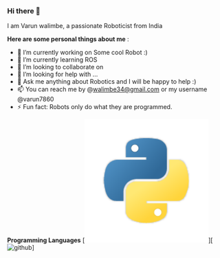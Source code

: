 ### Hi there 👋

I am Varun walimbe, a passionate Roboticist from India

**Here are some personal things about me** :

 - 🔭 I’m currently working on Some cool Robot :)
 - 🌱 I’m currently learning ROS
 - 👯 I’m looking to collaborate on 
 - 🤔 I’m looking for help with ...
 - 💬 Ask me anything about Robotics and I will be happy to help :)
 - 📫 You can reach me by @walimbe34@gmail.com or my username @varun7860
 - ⚡ Fun fact: Robots only do what they are programmed.

**Programming Languages**
[![github](https://raw.githubusercontent.com/github/explore/80688e429a7d4ef2fca1e82350fe8e3517d3494d/topics/python/python.png)][![github](https://raw.githubusercontent.com/github/explore/80688e429a7d4ef2fca1e82350fe8e3517d3494d/topics/cpp/cpp.png=50x50)]
